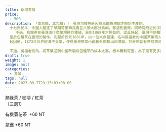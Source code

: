 ```yaml
---
title: 新增套餐
price:
  - 500
description: 「南烏龍，北包種」！ 臺灣包種茶是因為烏龍茶滯銷才開始生產的。 　
  十七世紀末，中國人驅逐了早期荷蘭殖民者並占領大部分島嶼，移居到臺灣，同時從附近的中國福建獲得第一批的茶葉補給。大約在西元1810年，來自廈門的中國商人引進了茶樹的種植，他們很快就發現島上出產的茶葉──尤其是用來製作烏龍茶的茶葉，有著獨一無二的品質和風味。
  　 不過，烏龍茶在臺灣進行商業規模的種植，是到1868年才開始的，從此時起，臺灣不同種類茶葉的產量逐漸增加，也開始外銷，以烏龍茶為主。 　
  至於包種茶在臺灣的製作，則起於西元1881年，由一位來自福建、名叫吳福老的中國茶葉商人開始的。 　
  起因是，1873年世界經濟不景氣，使得臺灣茶葉內銷和外銷都出現滯銷，於是開始有茶商將烏龍茶運往福建的福州進行加工，薰花製成「包種茶」，裝在四方型的紙茶包中。包種茶以帶有清爽自然的花香著稱，受到外國人的喜愛。
  　
  不過，吳福老認為，將茶葉送到中國改製成包種茶的成本太高，根本無利可圖，為了能有更多獲利，便帶著茶師們渡海來臺，在臺灣直接生產包種茶，成了臺灣包種茶的起源。
draft: true
weight: 1
image: null
categories:
  - 套餐
tags: null
date: 2023-09-7T23:15:03+08:00
---
```


  熱綠茶 / 咖啡 / 紅茶   
  （三選1）

  有機菊花茶  +60  NT

  拿鐵 +60  NT
